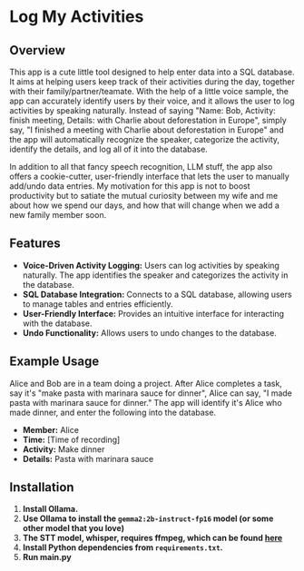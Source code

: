 # Log My Activities

## Overview
This app is a cute little tool designed to help enter data into a SQL database. It aims at helping users keep track of their activities during the day, together with their family/partner/teamate. With the help of a little voice sample, the app can accurately identify users by their voice, and it allows the user to log activities by speaking naturally. Instead of saying "Name: Bob, Activity: finish meeting, Details: with Charlie about deforestation in Europe", simply say, "I finished a meeting with Charlie about deforestation in Europe" and the app will automatically recognize the speaker, categorize the activity, identify the details, and log all of it into the database. 

In addition to all that fancy speech recognition, LLM stuff, the app also offers a cookie-cutter, user-friendly interface that lets the user to manually add/undo data entries. My motivation for this app is not to boost productivity but to satiate the mutual curiosity between my wife and me about how we spend our days, and how that will change when we add a new family member soon. 

## Features
- **Voice-Driven Activity Logging:** Users can log activities by speaking naturally. The app identifies the speaker and categorizes the activity in the database.
- **SQL Database Integration:** Connects to a SQL database, allowing users to manage tables and entries efficiently.
- **User-Friendly Interface:** Provides an intuitive interface for interacting with the database.
- **Undo Functionality:** Allows users to undo changes to the database.


## Example Usage
Alice and Bob are in a team doing a project. After Alice completes a task, say it's "make pasta with marinara sauce for dinner", Alice can say, "I made pasta with marinara sauce for dinner." The app will identify it's Alice who made dinner, and enter the following into the database.
- **Member:** Alice
- **Time:** [Time of recording]
- **Activity:** Make dinner
- **Details:** Pasta with marinara sauce

## Installation
1. **Install Ollama.**
2. **Use Ollama to install the `gemma2:2b-instruct-fp16` model (or some other model that you love)**
3. **The STT model, whisper, requires ffmpeg, which can be found [here](https://www.ffmpeg.org)**
4. **Install Python dependencies from `requirements.txt`.**
5. **Run main.py**

